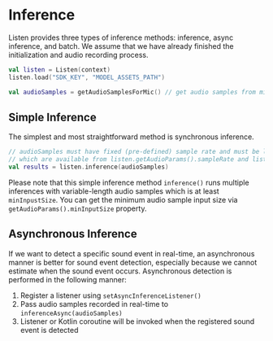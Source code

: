 # Inference

Listen provides three types of inference methods: inference, async inference, and batch.
We assume that we have already finished the initialization and audio recording process.

```kotlin
val listen = Listen(context)
listen.load("SDK_KEY", "MODEL_ASSETS_PATH")

val audioSamples = getAudioSamplesForMic() // get audio samples from mic using AudioRecord
```



## Simple Inference

The simplest and most straightforward method is synchronous inference.

```kotlin
// audioSamples must have fixed (pre-defined) sample rate and must be larger than or equal to the minimum input size, 
// which are available from listen.getAudioParams().sampleRate and listen.getAudioParams().minInputSize, respectively.
val results = listen.inference(audioSamples) 
```

Please note that this simple inference method `inference()` runs multiple inferences with variable-length audio samples which is at least `minInpustSize`.
You can get the minimum audio sample input size via `getAudioParams().minInputSize` property.



## Asynchronous Inference

If we want to detect a specific sound event in real-time, an asynchronous manner is better for sound event detection, especially because we cannot estimate when the sound event occurs.
Asynchronous detection is performed in the following manner:

1. Register a listener using `setAsyncInferenceListener()`
2. Pass audio samples recorded in real-time to `inferenceAsync(audioSamples)`
3. Listener or Kotlin coroutine will be invoked when the registered sound event is detected

<!--
### Register sound events

```kotlin
listen.registerEvent("cough")
// if you want to use custom threshold, specify the threshold value like below:
// listen.registerEvent("cough", threshold = 0.90)
```

The available sound events are listed in the documentation as well as the `getEventTypes()` method.

```kotlin
val eventTypes: List<String> = listen.getEventTypes()
```



### Pass recording audio samples

Transfer audio sample data collected in real-time to the `inferenceAsync(audioSamples)` method.



### Detect sound events

Listen provides two asynchronous detection methods: the listener-based method and Kotlin Coroutine-based method.

```kotlin

```

## Batch Inference

If you don't need real-time sound event analysis, or if you need to analyze large amounts of sound data at once, it's better to use batch analysis that handles more data at once than the default analysis method.
-->